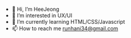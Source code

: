 - 👋 Hi, I’m HeeJeong
- 👀 I’m interested in UX/UI
- 🌱 I’m currently learning HTML/CSS/Javascript
- 📫 How to reach me runhani34@gmail.com

<!---
runhani34/runhani34 is a ✨ special ✨ repository because its `README.md` (this file) appears on your GitHub profile.
You can click the Preview link to take a look at your changes.
--->

